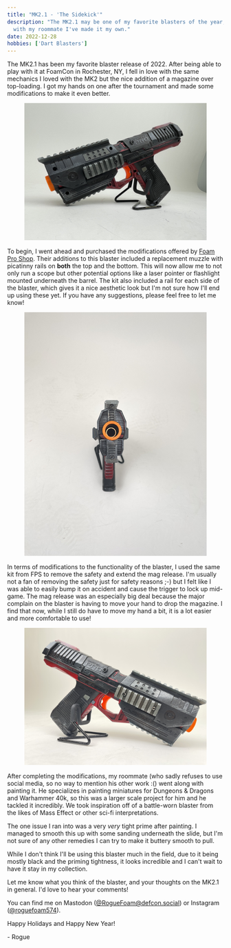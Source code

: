 ```yaml
---
title: "MK2.1 - 'The Sidekick'"
description: "The MK2.1 may be one of my favorite blasters of the year, so together
  with my roommate I've made it my own."
date: 2022-12-28
hobbies: ['Dart Blasters']
---
```


The MK2.1 has been my favorite blaster release of 2022. After being able to play with it at FoamCon in Rochester, NY, I fell in love with the same mechanics I loved with the MK2 but the nice addition of a magazine over top-loading. I got my hands on one after the tournament and made some modifications to make it even better.

<figure>
    <img src="img_4129.JPG">
</figure>

To begin, I went ahead and purchased the modifications offered by [Foam Pro Shop](https://foamproshop.com/products/mk-2-1-kit?_pos=1&_sid=95f4fea50&_ss=r "Foam Pro Shop"). Their additions to this blaster included a replacement muzzle with picatinny rails on **both** the top and the bottom. This will now allow me to not only run a scope but other potential options like a laser pointer or flashlight mounted underneath the barrel. The kit also included a rail for each side of the blaster, which gives it a nice aesthetic look but I'm not sure how I'll end up using these yet. If you have any suggestions, please feel free to let me know!

<figure>
    <img src="img_4113.JPG">
</figure>

In terms of modifications to the functionality of the blaster, I used the same kit from FPS to remove the safety and extend the mag release. I'm usually not a fan of removing the safety just for safety reasons ;-) but I felt like I was able to easily bump it on accident and cause the trigger to lock up mid-game. The mag release was an especially big deal because the major complain on the blaster is having to move your hand to drop the magazine. I find that now, while I still do have to move my hand a bit, it is a lot easier and more comfortable to use!

<figure>
    <img src="img_4105.JPG">
</figure>

After completing the modifications, my roommate (who sadly refuses to use social media, so no way to mention his other work :() went along with painting it. He specializes in painting miniatures for Dungeons & Dragons and Warhammer 40k, so this was a larger scale project for him and he tackled it incredibly. We took inspiration off of a battle-worn blaster from the likes of Mass Effect or other sci-fi interpretations. 

The one issue I ran into was a very _very_ tight prime after painting. I managed to smooth this up with some sanding underneath the slide, but I'm not sure of any other remedies I can try to make it buttery smooth to pull.

While I don't think I'll be using this blaster much in the field, due to it being mostly black and the priming tightness, it looks incredible and I can't wait to have it stay in my collection.

Let me know what you think of the blaster, and your thoughts on the MK2.1 in general. I'd love to hear your comments!

You can find me on Mastodon ([@RogueFoam@defcon.social](https://defcon.social/@roguefoam)) or Instagram ([@roguefoam574](https://www.instagram.com/roguefoam574/)).

Happy Holidays and Happy New Year!

\- Rogue